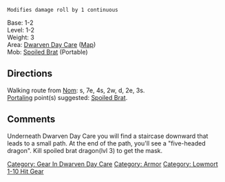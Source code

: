 `Modifies damage roll by 1 continuous`

Base: 1-2  
Level: 1-2  
Weight: 3  
Area: [Dwarven Day Care](:Category:_Dwarven_Day_Care.md "wikilink")
([Map](Dwarven_Day_Care_Map.md "wikilink"))  
Mob: [Spoiled Brat](Spoiled_Brat "wikilink") (Portable)  

## Directions

Walking route from [Nom](Nom.md "wikilink"): s, 7e, 4s, 2w, d, 2e, 3s.  
[Portaling](Portal.md "wikilink") point(s) suggested: [Spoiled
Brat](Spoiled_Brat.md "wikilink").  

## Comments

Underneath Dwarven Day Care you will find a staircase downward that
leads to a small path. At the end of the path, you'll see a "five-headed
dragon". Kill spoiled brat dragon(lvl 3) to get the mask.

[Category: Gear In Dwarven Day
Care](Category:_Gear_In_Dwarven_Day_Care "wikilink") [Category:
Armor](Category:_Armor "wikilink") [Category: Lowmort 1-10 Hit
Gear](Category:_Lowmort_1-10_Hit_Gear "wikilink")
